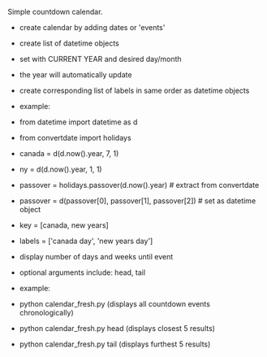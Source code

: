 Simple countdown calendar.
- create calendar by adding dates or 'events'
-   create list of datetime objects
-   set with CURRENT YEAR and desired day/month
-   the year will automatically update
-   create corresponding list of labels in same order as datetime objects

- example:
-   from datetime import datetime as d
-   from convertdate import holidays

-   canada = d(d.now().year, 7, 1)
-   ny = d(d.now().year, 1, 1)

-   passover = holidays.passover(d.now().year) # extract from convertdate
-   passover = d(passover[0], passover[1], passover[2]) # set as datetime object

-   key = [canada, new years]
-   labels = ['canada day', 'new years day']

- display number of days and weeks until event
- optional arguments include: head, tail
- example:
- 	python calendar_fresh.py (displays all countdown events chronologically)
-	python calendar_fresh.py head (displays closest 5 results)
-	python calendar_fresh.py tail (displays furthest 5 results)
